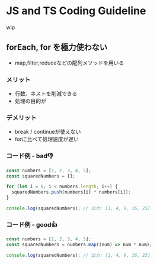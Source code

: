 # JS and TS Coding Guideline

wip

## forEach, for を極力使わない

- map,filter,reduceなどの配列メソッドを用いる

### メリット

- 行数、ネストを削減できる
- 処理の目的が

### デメリット

- break / continueが使えない
- forに比べて処理速度が遅い

### コード例 - bad👎

```typescript
const numbers = [1, 2, 3, 4, 5];
const squaredNumbers = [];

for (let i = 0; i < numbers.length; i++) {
  squaredNumbers.push(numbers[i] * numbers[i]);
}

console.log(squaredNumbers); // 出力: [1, 4, 9, 16, 25]
```

### コード例 - good👍

```typescript
const numbers = [1, 2, 3, 4, 5];
const squaredNumbers = numbers.map((num) => num * num);

console.log(squaredNumbers); // 出力: [1, 4, 9, 16, 25]
```
